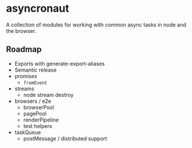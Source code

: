 # asyncronaut

A collection of modules for working with common async tasks in node and the browser.

## Roadmap

- Exports with generate-export-aliases
- Semantic release
- promises
  - `fromEvent`
- streams
  - node stream destroy
- browsers / e2e
  - browserPool
  - pagePool
  - renderPipeline
  - test helpers
- taskQueue
  - postMessage / distributed support
